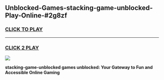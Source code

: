 
## Unblocked-Games-stacking-game-unblocked-Play-Online-#2g8zf
<h3>
<a href="https://premium.freeplayer.one?title=stacking-game-unblocked&ref=27F">CLICK TO PLAY</a></h3>
<hr>

<h3>
<a href="https://premium.freeplayer.one?title=stacking-game-unblocked&ref=27F">CLICK 2 PLAY</a>
  
</h3>

<a href="https://premium.freeplayer.one?title=stacking-game-unblocked&ref=27F"><img src="https://clearcache.store/games.png"></a>


**stacking-game-unblocked games unblocked: Your Gateway to Fun and Accessible Online Gaming**
